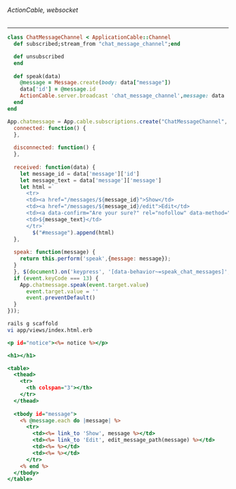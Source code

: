 ###### ActionCable, websocket
---


```channels/chat_message_channel.rb
class ChatMessageChannel < ApplicationCable::Channel
  def subscribed;stream_from "chat_message_channel";end

  def unsubscribed
  end
  
  def speak(data)
    @message = Message.create(body: data["message"])
    data['id'] = @message.id
    ActionCable.server.broadcast 'chat_message_channel',message: data
  end
end


```

```message.js
App.chatmessage = App.cable.subscriptions.create("ChatMessageChannel", {
  connected: function() {
  },
  
  disconnected: function() {
  },
  
  received: function(data) {
    let message_id = data['message']['id']
    let message_text = data['message']['message']
    let html =`
      <tr>
      <td><a href="/messages/${message_id}">Show</td>
      <td><a href="/messages/${message_id}/edit">Edit</td>
      <td><a data-confirm="Are your sure?" rel="nofollow" data-method="delete" href="/messages/${message_id}">Destroy</td>
      <td>${message_text}</td>
      </tr>`
        $("#message").append(html)
  },
  
  speak: function(message) {
    return this.perform('speak',{message: message});
  }
  }, $(document).on('keypress', '[data-behavior~=speak_chat_messages]', function(event) {
  if (event.keyCode === 13) {
    App.chatmessage.speak(event.target.value)
      event.target.value = ''
      event.preventDefault()
  }  
}));
```

```.sh
rails g scaffold 
vi app/views/index.html.erb
```

```app/views/index.html.erb
<p id="notice"><%= notice %></p>

<h1></h1>

<table>
  <thead>
    <tr>
      <th colspan="3"></th>
    </tr>
  </thead>
  
  <tbody id="message">
    <% @message.each do |message| %>
      <tr>
        <td><%= link_to 'Show', message %></td>
        <td><%= link_to 'Edit', edit_message_path(message) %></td>
        <td><%= %></td>
        <td><%= %></td>
      </tr>
    <% end %>
  </tbody>
</table>

```


```
```

```
```


```
```

```
```


```
```

```
```


```
```

```
```


```
```

```
```


```
```

```
```


```
```

```
```


```
```

```
```


```
```

```
```


```
```

```
```


```
```

```
```


```
```

```
```


```
```

```
```


```
```

```
```


```
```

```
```


```
```

```
```


```
```

```
```


```
```

```
```


```
```

```
```


```
```

```
```

